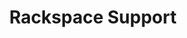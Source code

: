 ---
title: Rackspace Support
headline: Support How-To
textline: Welcome to the Support How-To!
weight: 4
outputs:
- HTML
- RSS
type:
product:
product_url:
last_updated_by: 2017-12-31
last_updated_date: 2030-01-01
created_date: 2017-12-31
description: 'Support How-To'
created_by: 
category: 
cta:
  headline: ''
  textline: ''
  calls_to_action: []
private: false
aliases: []
slug: '/support/how-to'
---